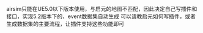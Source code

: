 airsim只能在UE5.0以下版本使用，与启元的地图不匹配，因此决定自己写插件和接口，实现5.2版本下的，event数据集自动生成
可以请教启元如何写插件，或者生成数据集的主要流程，让插件支持这些功能即可